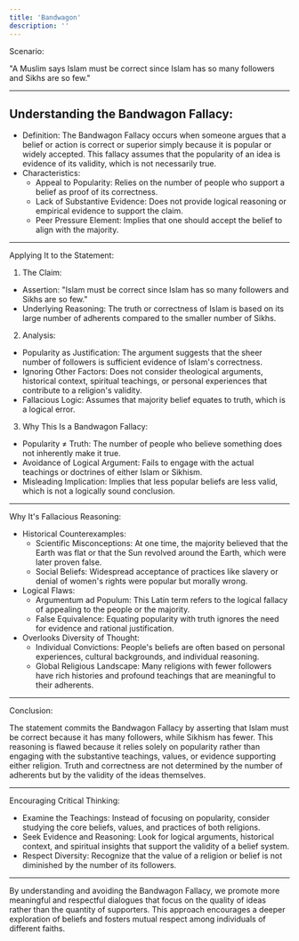 ```yaml
---
title: 'Bandwagon'
description: ''
---
```

Scenario:

"A Muslim says Islam must be correct since Islam has so many followers and Sikhs are so few."

---

## Understanding the Bandwagon Fallacy:

* Definition: The Bandwagon Fallacy occurs when someone argues that a belief or action is correct or superior simply because it is popular or widely accepted. This fallacy assumes that the popularity of an idea is evidence of its validity, which is not necessarily true.
* Characteristics:
  * Appeal to Popularity: Relies on the number of people who support a belief as proof of its correctness.
  * Lack of Substantive Evidence: Does not provide logical reasoning or empirical evidence to support the claim.
  * Peer Pressure Element: Implies that one should accept the belief to align with the majority.

---

Applying It to the Statement:

1. The Claim:
  * Assertion: "Islam must be correct since Islam has so many followers and Sikhs are so few."
  * Underlying Reasoning: The truth or correctness of Islam is based on its large number of adherents compared to the smaller number of Sikhs.
2. Analysis:
  * Popularity as Justification: The argument suggests that the sheer number of followers is sufficient evidence of Islam's correctness.
  * Ignoring Other Factors: Does not consider theological arguments, historical context, spiritual teachings, or personal experiences that contribute to a religion's validity.
  * Fallacious Logic: Assumes that majority belief equates to truth, which is a logical error.
3. Why This Is a Bandwagon Fallacy:
  * Popularity ≠ Truth: The number of people who believe something does not inherently make it true.
  * Avoidance of Logical Argument: Fails to engage with the actual teachings or doctrines of either Islam or Sikhism.
  * Misleading Implication: Implies that less popular beliefs are less valid, which is not a logically sound conclusion.

---

Why It's Fallacious Reasoning:

* Historical Counterexamples:
  * Scientific Misconceptions: At one time, the majority believed that the Earth was flat or that the Sun revolved around the Earth, which were later proven false.
  * Social Beliefs: Widespread acceptance of practices like slavery or denial of women's rights were popular but morally wrong.
* Logical Flaws:
  * Argumentum ad Populum: This Latin term refers to the logical fallacy of appealing to the people or the majority.
  * False Equivalence: Equating popularity with truth ignores the need for evidence and rational justification.
* Overlooks Diversity of Thought:
  * Individual Convictions: People's beliefs are often based on personal experiences, cultural backgrounds, and individual reasoning.
  * Global Religious Landscape: Many religions with fewer followers have rich histories and profound teachings that are meaningful to their adherents.

---

Conclusion:

The statement commits the Bandwagon Fallacy by asserting that Islam must be correct because it has many followers, while Sikhism has fewer. This reasoning is flawed because it relies solely on popularity rather than engaging with the substantive teachings, values, or evidence supporting either religion. Truth and correctness are not determined by the number of adherents but by the validity of the ideas themselves.

---

Encouraging Critical Thinking:

* Examine the Teachings: Instead of focusing on popularity, consider studying the core beliefs, values, and practices of both religions.
* Seek Evidence and Reasoning: Look for logical arguments, historical context, and spiritual insights that support the validity of a belief system.
* Respect Diversity: Recognize that the value of a religion or belief is not diminished by the number of its followers.

---

By understanding and avoiding the Bandwagon Fallacy, we promote more meaningful and respectful dialogues that focus on the quality of ideas rather than the quantity of supporters. This approach encourages a deeper exploration of beliefs and fosters mutual respect among individuals of different faiths.